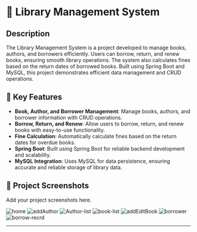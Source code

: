 # 📂 Library Management System

## Description
The Library Management System is a project developed to manage books, authors, and borrowers efficiently. Users can borrow, return, and renew books, ensuring smooth library operations. The system also calculates fines based on the return dates of borrowed books. Built using Spring Boot and MySQL, this project demonstrates efficient data management and CRUD operations.

## 🔑 Key Features
- **Book, Author, and Borrower Management**: Manage books, authors, and borrower information with CRUD operations.
- **Borrow, Return, and Renew**: Allow users to borrow, return, and renew books with easy-to-use functionality.
- **Fine Calculation**: Automatically calculate fines based on the return dates for overdue books.
- **Spring Boot**: Built using Spring Boot for reliable backend development and scalability.
- **MySQL Integration**: Uses MySQL for data persistence, ensuring accurate and reliable storage of library data.

## 📸 Project Screenshots
Add your project screenshots here.

![home](https://github.com/user-attachments/assets/a69c90bc-c492-4f7d-a6f5-6efa6174a461)
![addAuthor](https://github.com/user-attachments/assets/5a2cafce-a392-4b32-8e8e-1ec6308e9ea4)
![Author-list](https://github.com/user-attachments/assets/cb0b5217-e938-4937-8c10-ee94e8a509c8)
![book-list](https://github.com/user-attachments/assets/012def85-cab8-473e-9fb5-ffacab33ca68)
![addEditBook](https://github.com/user-attachments/assets/dc9fc80b-1632-4e34-9f8b-cef04ad82e2a)
![borrower](https://github.com/user-attachments/assets/e7925608-1568-4b03-bcb1-64b5c6b96ec9)
![borrow-recrd](https://github.com/user-attachments/assets/67358a9b-ee72-4c9e-9d47-759cee28e364)


---
